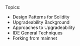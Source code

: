 Topics:

- Design Patterns for Solidity
- Upgradeability Background
- Approaches to Upgradeability
- IDE General Techniques
- Forking from mainnet